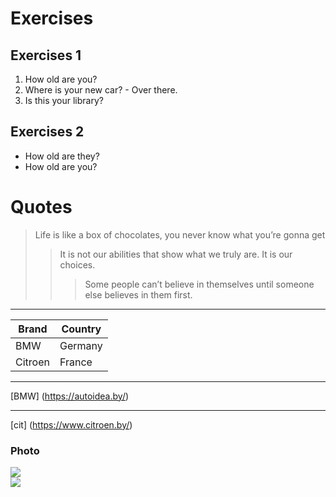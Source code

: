 <!---

Hi Ilya
-->
# Exercises 
## Exercises 1
1. How old are you?
2. Where is your new car? - Over there.
3. Is this your library?
## Exercises 2
* How old are they?
* How old are you?
# Quotes
> Life is like a box of chocolates, you never know what you’re gonna get 
>> It is not our abilities that show what we truly are. It is our choices.
>>> Some people can’t believe in themselves until someone else believes in them first.
***
|Brand  | Country|
|------ | -------|
|BMW    | Germany|
|Citroen| France |
---
[BMW] (https://autoidea.by/)
***
[cit] (https://www.citroen.by/)  

### Photo
![](https://drive.google.com/file/d/1DOGDrudAldfgJeLKgOGoblgRM0CcIjv_/view?usp=sharing)  
![](https://www.google.com/search?q=%D0%BA%D0%B0%D1%80%D1%82%D0%B8%D0%BD%D0%BA%D0%B8&sxsrf=AOaemvL9DmtA5Ptrt80sK6gKRxZybhmEwA:1631017645131&source=lnms&tbm=isch&sa=X&sqi=2&ved=2ahUKEwiYufCa7uzyAhXpmmoFHWgXDUUQ_AUoAXoECAEQAw&biw=1920&bih=937#imgrc=Rs3uiHWvMcrtIM)  
